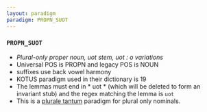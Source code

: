```yaml
---
layout: paradigm
paradigm: PROPN_SUOT
---
```

### ` PROPN_SUOT `

* _Plural-only proper noun, uot stem, uot : o variations_
* Universal POS is PROPN and legacy POS is NOUN
* suffixes use back vowel harmony
* KOTUS paradigm used in their dictionary is 19
* The lemmas must end in * uot * (which will be deleted to form an invariant stub) and the regex matching the lemma is ` uot `
* This is a [plurale tantum](https://en.wikipedia.org/wiki/Plurale_tantum) paradigm for plural only nominals.

